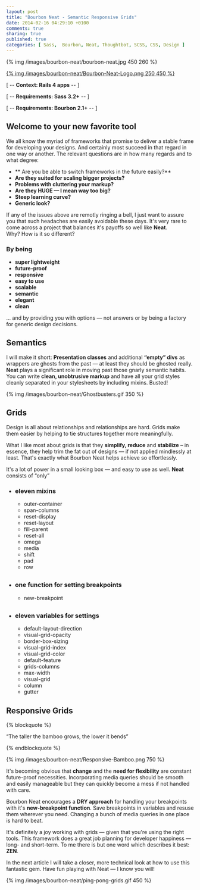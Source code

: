 ```yaml
---
layout: post
title: "Bourbon Neat - Semantic Responsive Grids"
date: 2014-02-16 04:29:10 +0100
comments: true
sharing: true
published: true 
categories: [ Sass,  Bourbon, Neat, Thoughtbot, SCSS, CSS, Design ]
---
```


{% img /images/bourbon-neat/bourbon-neat.jpg 450 260  %}

[{% img /images/bourbon-neat/Bourbon-Neat-Logo.png  250 450 %}](http://neat.bourbon.io/)

[ -- **Context: Rails 4 apps** -- ] 

[ -- **Requirements: Sass 3.2+** -- ]

[ -- **Requirements: Bourbon 2.1+** -- ]

## Welcome to your new favorite tool
We all know the myriad of frameworks that promise to deliver a stable frame for developing your designs. And certainly most succeed in that regard in one way or another. The relevant questions are in how many regards and to what degree:

+ ** Are you be able to switch frameworks in the future easily?**
+ **Are they suited for scaling bigger projects?**
+ **Problems with cluttering your markup?**
+ **Are they HUGE — I mean way too big?**
+ **Steep learning curve?**
+ **Generic look?**

If any of the issues above are remotly ringing a bell, I just want to assure you that such headaches are easily avoidable these days. It's very rare to come across a project that balances it's payoffs so well like **Neat**. <br> Why? How is it so different?

<!-- more -->

### By being

+ **super lightweight** 
+ **future-proof**
+ **responsive**
+ **easy to use**
+ **scalable**
+ **semantic**
+ **elegant**
+ **clean**

… and by providing you with options — not answers or by being a factory for generic design decisions. 

## Semantics
I will make it short:
**Presentation classes** and additional **“empty” divs** as wrappers are ghosts from the past — at least they should be ghosted really. **Neat** plays a significant role in moving past those gnarly semantic habits. You can write **clean, unobtrusive markup** and have all your grid styles cleanly separated in your stylesheets by including mixins. Busted!

{% img /images/bourbon-neat/Ghostbusters.gif 350 %}

## Grids

Design is all about relationships and relationships are hard. Grids make them easier by helping to tie structures together more meaningfully.

What I like most about grids is that they **simplify, reduce** and **stabilize** – in essence, they help trim the fat out of designs — if not applied mindlessly at least. That's exactly what Bourbon Neat helps achieve so effortlessly. 

It's a lot of power in a small looking box — and easy to use as well. **Neat** consists of “only” 

+ ### **eleven mixins**
  + outer-container
  + span-columns
  + reset-display
  + reset-layout
  + fill-parent
  + reset-all
  + omega
  + media
  + shift
  + pad
  + row

##  

+ ### one **function** for setting **breakpoints** 
  + new-breakpoint

##  

+ ### **eleven variables for settings** 
  + default-layout-direction
  + visual-grid-opacity
  + border-box-sizing
  + visual-grid-index
  + visual-grid-color
  + default-feature
  + grids-columns
  + max-width
  + visual-grid
  + column
  + gutter



## Responsive Grids

{% blockquote %}

“The taller the bamboo grows, the lower it bends”

{% endblockquote %}

{% img /images/bourbon-neat/Responsive-Bamboo.png 750 %}

It's becoming obvious that **change** and the **need for flexibility** are constant future-proof necessities. Incorporating media queries should be smooth and easily manageable but they can quickly become a mess if not handled with care. 

Bourbon Neat encourages a **DRY approach** for handling your breakpoints with it's **new-breakpoint function**. Save breakpoints in variables and resuse them wherever you need. Changing a bunch of media queries in one place is hard to beat. 

It's definitely a joy working with grids — given that you're using the right tools. This framework does a great job planning for developer happiness — long- and short-term. To me there is but one word which describes it best: **ZEN**. 

In the next article I will take a closer, more technical look at how to use this fantastic gem.
Have fun playing with Neat — I know you will!

{% img /images/bourbon-neat/ping-pong-grids.gif 450 %}
